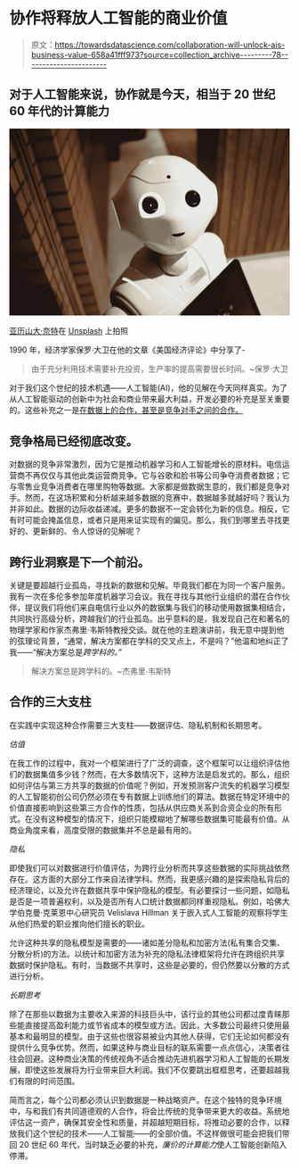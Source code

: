 # 协作将释放人工智能的商业价值

> 原文：<https://towardsdatascience.com/collaboration-will-unlock-ais-business-value-658a41fff973?source=collection_archive---------78----------------------->

## 对于人工智能来说，协作就是今天，相当于 20 世纪 60 年代的计算能力

![](img/80945d5d0bd0f3052586600f2accb00e.png)

[亚历山大·奈特](https://unsplash.com/@agkdesign?utm_source=medium&utm_medium=referral)在 [Unsplash](https://unsplash.com?utm_source=medium&utm_medium=referral) 上拍照

1990 年，经济学家保罗·大卫在他的文章《美国经济评论》中分享了-

> 由于充分利用技术需要补充投资，生产率的提高需要很长时间。~保罗·大卫

对于我们这个世纪的技术机遇——人工智能(AI)，他的见解在今天同样真实。为了从人工智能驱动的创新中为社会和商业带来最大利益，开发必要的补充是至关重要的。这些补充之一是[在数据上的合作，甚至是竞争对手之间的合作。](/speech-the-promise-of-cross-industry-big-data-analytics-73fbec8e4d0?source=friends_link&sk=6edc27356c887b95ffb65527faeae6c0)

## 竞争格局已经彻底改变。

对数据的竞争非常激烈，因为它是推动机器学习和人工智能增长的原材料。电信运营商不再仅仅与其他此类运营商竞争。它与谷歌和脸书等公司争夺消费者数据；它与零售业竞争消费者在哪里购物等数据。大家都是做数据生意的，我们都是竞争对手。然而，在这场积累和分析越来越多数据的竞赛中，数据越多就越好吗？我认为并非如此。数据的边际收益递减。更多的数据不一定会转化为新的信息。相反，它有时可能会掩盖信息，或者只是用来证实现有的偏见。那么，我们到哪里去寻找更好的、更新鲜的、令人惊讶的见解呢？

## 跨行业洞察是下一个前沿。

关键是要超越行业孤岛，寻找新的数据和见解。毕竟我们都在为同一个客户服务。我有一次在多伦多参加年度机器学习会议。我在寻找与其他行业组织的潜在合作伙伴，提议我们将他们来自电信行业以外的数据集与我们的移动使用数据集相结合，共同执行高级分析，跨越我们的行业孤岛。出乎意料的是，我发现自己在和著名的物理学家和作家杰弗里·韦斯特教授交谈。就在他的主题演讲前，我无意中提到他的弦理论背景，“通常，解决方案都在学科的交叉点上，不是吗？”他温和地纠正了我——“解决方案总是*跨学科的。”*

> 解决方案总是跨学科的。~杰弗里·韦斯特

## **合作的三大支柱**

在实践中实现这种合作需要三大支柱——数据评估、隐私机制和长期思考。

*估值*

在我工作的过程中，我对一个框架进行了广泛的调查，这个框架可以让组织评估他们的数据集值多少钱？然而，在大多数情况下，这种方法是启发式的。那么，组织如何评估与第三方共享的数据的价值呢？例如，开发预测客户流失的机器学习模型的人工智能初创公司仍然必须在专有数据上训练他们的算法。数据在特定环境中的价值直接影响到这些第三方合作的性质，包括从供应商关系到合资企业的所有形式。在没有这种模型的情况下，组织只能模糊地了解哪些数据集可能最有价值。从商业角度来看，高度受限的数据集并不总是最有用的。

*隐私*

即使我们可以对数据进行价值评估，为跨行业分析而共享这些数据的实际挑战依然存在。这方面的大部分工作来自法律学科。然而，我更感兴趣的是探索隐私背后的经济理论，以及允许在数据共享中保护隐私的模型。有必要探讨一些问题，如隐私是否是一项普遍权利，以及是否所有人口统计数据都同样重视隐私。例如，哈佛大学伯克曼·克莱恩中心研究员 Velislava Hillman 关于嵌入式人工智能的观察将学生从他们热爱的职业推向他们擅长的职业。

允许这种共享的隐私模型是需要的——诸如差分隐私和加密方法(私有集合交集、分散分析)的方法。以统计和加密方法为补充的隐私法律框架将允许在跨组织共享数据时保护隐私。有时，当数据不共享时，这些是必要的，但仍然要以分散的方式进行分析。

*长期思考*

除了在那些以数据为主要收入来源的科技巨头中，该行业的其他公司都过度青睐那些能直接提高盈利能力或节省成本的模型或方法。因此，大多数公司最终只使用最基本和最明显的模型。由于这些也很容易被业内其他人获得，它们无论如何都没有提供什么竞争优势。然而，如果这种与商业目标的联系需要一点点信心，决策者往往会回避。这种商业决策的传统视角不适合推动先进机器学习和人工智能的长期发展，即使这些发展将为行业带来巨大利润。我们不仅要跳出框框思考，还要超越我们有限的时间范围。

简而言之，每个公司都必须认识到数据是一种战略资产。在这个独特的竞争环境中，与和我们有共同道德观的人合作，将会比传统的竞争带来更大的收益。系统地评估这一资产，确保其安全性和质量，并超越短期目标，将推动必要的合作，以释放我们这个世纪的技术——人工智能——的全部价值。不这样做很可能会把我们带回 20 世纪 60 年代，当时缺乏必要的补充，*廉价的计算能力*使人工智能创新陷入停滞。